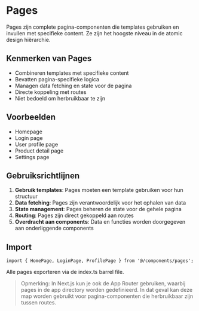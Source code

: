 # Pages

Pages zijn complete pagina-componenten die templates gebruiken en invullen met specifieke content. Ze zijn het hoogste niveau in de atomic design hiërarchie.

## Kenmerken van Pages

- Combineren templates met specifieke content
- Bevatten pagina-specifieke logica
- Managen data fetching en state voor de pagina
- Directe koppeling met routes
- Niet bedoeld om herbruikbaar te zijn

## Voorbeelden

- Homepage
- Login page
- User profile page
- Product detail page
- Settings page

## Gebruiksrichtlijnen

1. **Gebruik templates**: Pages moeten een template gebruiken voor hun structuur
2. **Data fetching**: Pages zijn verantwoordelijk voor het ophalen van data
3. **State management**: Pages beheren de state voor de gehele pagina
4. **Routing**: Pages zijn direct gekoppeld aan routes
5. **Overdracht aan components**: Data en functies worden doorgegeven aan onderliggende components

## Import

```tsx
import { HomePage, LoginPage, ProfilePage } from '@/components/pages';
```

Alle pages exporteren via de index.ts barrel file.

> Opmerking: In Next.js kun je ook de App Router gebruiken, waarbij pages in de app directory worden gedefinieerd. In dat geval kan deze map worden gebruikt voor pagina-componenten die herbruikbaar zijn tussen routes.

